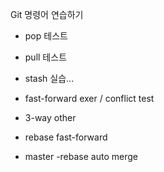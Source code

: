 Git 명령어 연습하기

- pop 테스트
- pull 테스트
- stash 실습...



- fast-forward exer / conflict test
- 3-way other

- rebase fast-forward

- master -rebase auto merge
